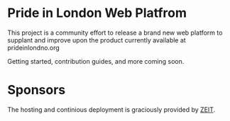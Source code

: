 # Pride in London Web Platfrom

This project is a community effort to release a brand new web platform to supplant and improve upon the product currently available at prideinlondno.org

Getting started, contribution guides, and more coming soon.

# Sponsors
The hosting and continious deployment is graciously provided by [ZEIT](zeit.co).